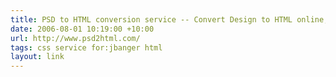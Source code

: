 ```yaml
---
title: PSD to HTML conversion service -- Convert Design to HTML online, PSD2HTML.com
date: 2006-08-01 10:19:00 +10:00
url: http://www.psd2html.com/
tags: css service for:jbanger html
layout: link
---
```

